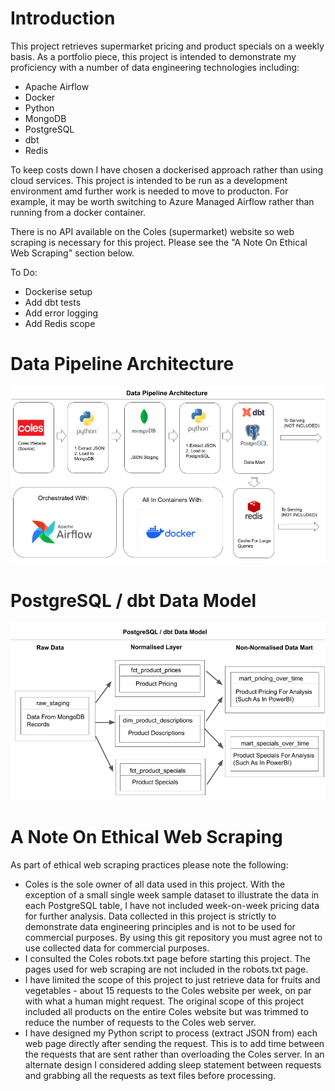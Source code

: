 # Introduction

This project retrieves supermarket pricing and product specials on a weekly basis. As a portfolio piece, this project is intended to demonstrate my proficiency with a number of data engineering technologies including:

* Apache Airflow
* Docker
* Python
* MongoDB
* PostgreSQL
* dbt
* Redis


To keep costs down I have chosen a dockerised approach rather than using cloud services. This project is intended to be run as a development environment amd further work is needed to move to producton. For example, it may be worth switching to Azure Managed Airflow rather than running from a docker container.

There is no API available on the Coles (supermarket) website so web scraping is necessary for this project. Please see the "A Note On Ethical Web Scraping" section below. 

To Do:
* Dockerise setup
* Add dbt tests
* Add error logging
* Add Redis scope

# Data Pipeline Architecture
![pipeline_architecture](Images/architecture.png)

# PostgreSQL / dbt Data Model
![pipeline_architecture](Images/data_model.png)

# A Note On Ethical Web Scraping
As part of ethical web scraping practices please note the following:

* Coles is the sole owner of all data used in this project. With the exception of a small single week sample dataset to illustrate the data in each PostgreSQL table, I have not included week-on-week pricing data for further analysis. Data collected in this project is strictly to demonstrate data engineering principles and is not to be used for commercial purposes. By using this git repository you must agree not to use collected data for commercial purposes. 
* I consulted the Coles robots.txt page before starting this project. The pages used for web scraping are not included in the robots.txt page.
* I have limited the scope of this project to just retrieve data for fruits and vegetables - about 15 requests to the Coles website per week, on par with what a human might request. The original scope of this project included all products on the entire Coles website but was trimmed to reduce the number of requests to the Coles web server.
* I have designed my Python script to process (extract JSON from) each web page directly after sending the request. This is to add time between the requests that are sent rather than overloading the Coles server. In an alternate design I considered adding sleep statement between requests and grabbing all the requests as text files before processing.

